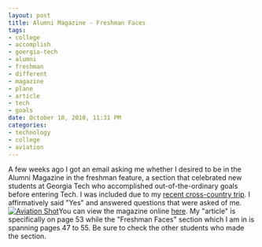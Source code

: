 ```yaml
--- 
layout: post
title: Alumni Magazine - Freshman Faces
tags: 
- college
- accomplish
- goergia-tech
- alumni
- freshman
- different
- magazine
- plane
- article
- tech
- goals
date: October 10, 2010, 11:31 PM
categories: 
- technology
- college
- aviation
---
```

A few weeks ago I got an email asking me whether I desired to be in the Alumni Magazine in the freshman feature, a section that celebrated new students at Georgia Tech who accomplished out-of-the-ordinary goals before entering Tech. I was included due to my [recent cross-country trip](http://airborne.revenir.org/). I affirmatively said "Yes" and answered questions that were asked of me.[![](http://www.tanner-smith.com/wp-content/uploads/2010/10/IMG_6702-300x200.jpg "Aviation Shot")](http://www.tanner-smith.com/wp-content/uploads/2010/10/IMG_6702.jpg)You can view the magazine online [here](http://issuu.com/gtalumni/docs/nov_dec_alumnimag). My "article" is specifically on page 53 while the "Freshman Faces" section which I am in is spanning pages 47 to 55. Be sure to check the other students who made the section.

